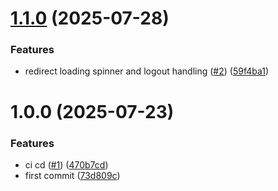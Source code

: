 # [1.1.0](https://github.com/pagopa/as-help-center-oidc-client/compare/v1.0.0...v1.1.0) (2025-07-28)


### Features

* redirect loading spinner and logout handling ([#2](https://github.com/pagopa/as-help-center-oidc-client/issues/2)) ([59f4ba1](https://github.com/pagopa/as-help-center-oidc-client/commit/59f4ba1b457ec4ca851c0f0f77ef93ca0b638c13))

# 1.0.0 (2025-07-23)


### Features

* ci cd ([#1](https://github.com/pagopa/as-help-center-oidc-client/issues/1)) ([470b7cd](https://github.com/pagopa/as-help-center-oidc-client/commit/470b7cdf25c42893bd5471733d2360e619e7e212))
* first commit ([73d809c](https://github.com/pagopa/as-help-center-oidc-client/commit/73d809c9f07a34c809470cee984f7b462e7bd9dc))
